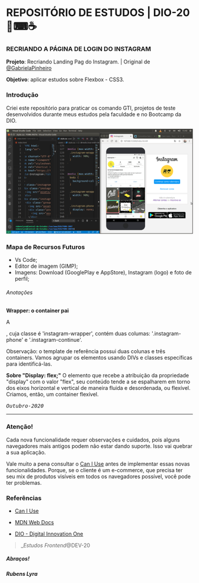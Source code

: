 # REPOSITÓRIO DE ESTUDOS | DIO-20📗⌨☕

### RECRIANDO A PÁGINA DE LOGIN DO INSTAGRAM

**Projeto**: Recriando Landing Pag do Instagram.  | Original de [@GabrielaPinheiro](https://github.com/SpruceGabriela)

**Objetivo**: aplicar estudos sobre Flexbox - CSS3.



### Introdução

Criei este repositório para praticar os comando GTI, projetos de teste desenvolvidos durante meus estudos pela faculdade e no Bootcamp da DIO.

![Img](https://github.com/rubenslyra/repo-dio-bootcamp/blob/main/assets/img/screemshots/Recriano_Instagram_Login.png)

### Mapa de Recursos Futuros

* Vs Code;
* Editor de imagem (GIMP);
* Imagens: Download (GooglePlay e AppStore), Instagram (logo) e foto de perfil;

###### Anotações

**Wrapper: o container pai**

  A _<div>_, cuja classe é 'instagram-wrapper',  contém duas columas: '.instagram-phone'    e '.instagram-continue'.

Observação: o template de referência possui duas colunas e três containers. Vamos agrupar os elementos usando DIVs e classes específicas para identificá-las. 

**Sobre "Display: flex;"**
  O elemento que recebe a atribuição da propriedade "display" com o valor "flex", seu conteúdo tende a se espalharem em torno dos eixos horizontal e vertical de maneira  fluida e desordenada, ou flexível. Criamos, então, um container flexível.

<kbd align="right">_Outubro-2020_</kbd>

---------

### Atenção!

Cada nova funcionalidade requer observações e cuidados, pois alguns navegadores mais antigos podem não estar dando suporte. Isso vai quebrar a sua aplicação.



Vale muito a pena consultar o [Can I Use](https://caniuse.com/?search=flexible%20box%20modu) antes de implementar essas novas funcionalidades. Porque, se o cliente é um e-commerce, que precisa ter seu mix de produtos visíveis em todos os navegadores possível, você pode ter problemas. 



### Referências

- [Can I Use](https://caniuse.com/?search=flexible%20box%20modu)

- [MDN Web Docs](https://developer.mozilla.org/pt-BR/docs/Web/CSS/CSS_Flexible_Box_Layout/Conceitos_Basicos_do_Flexbox)

- [DIO - Digital Innovation One](https://web.digitalinnovation.one/home)
  
  



> __Estudos Frontend_@DEV-20

##### Abraços!

**_Rubens Lyra_**
